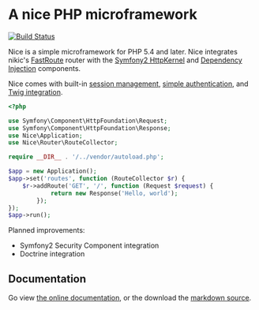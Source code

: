 A nice PHP microframework
=========================

[![Build Status](https://travis-ci.org/tyler-sommer/nice.png?branch=master)](https://travis-ci.org/tyler-sommer/nice)

Nice is a simple microframework for PHP 5.4 and later. Nice integrates nikic's 
[FastRoute](https://github.com/nikic/FastRoute) router with 
the [Symfony2 HttpKernel](https://github.com/symfony/HttpKernel) and 
[Dependency Injection](https://github.com/symfony/DependencyInjection) components.

Nice comes with built-in [session management](https://github.com/tyler-sommer/nice-docs/blob/master/extensions/sessions.md),
[simple authentication](https://github.com/tyler-sommer/nice-docs/blob/master/extensions/security.md),
and [Twig integration](https://github.com/tyler-sommer/nice-docs/blob/master/extensions/twig.md).

```php
<?php

use Symfony\Component\HttpFoundation\Request;
use Symfony\Component\HttpFoundation\Response;
use Nice\Application;
use Nice\Router\RouteCollector;

require __DIR__ . '/../vendor/autoload.php';

$app = new Application();
$app->set('routes', function (RouteCollector $r) {
    $r->addRoute('GET', '/', function (Request $request) {
            return new Response('Hello, world');
        });
});
$app->run();
```

Planned improvements:

* Symfony2 Security Component integration
* Doctrine integration

Documentation
-------------

Go view [the online documentation](http://niceframework.com), or the download the
[markdown source](https://github.com/tyler-sommer/nice-docs).
